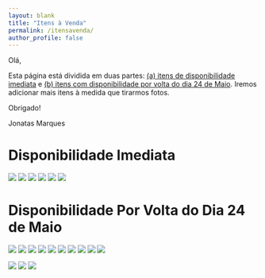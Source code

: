 ```yaml
---
layout: blank
title: "Itens à Venda"
permalink: /itensavenda/
author_profile: false
---
```


Olá,

Esta página está dividida em duas partes: [(a) itens de disponibilidade imediata](#disponibilidade-imediata) e [(b) itens com disponibilidade por volta do dia 24 de Maio](#disponibilidade-por-volta-do-dia-24-de-maio). Iremos adicionar mais itens à medida que tirarmos fotos.

Obrigado!

Jonatas Marques

# Disponibilidade Imediata

![](../images/its/003.jpeg)
![](../images/its/004.jpeg)
![](../images/its/005.jpeg)
![](../images/its/006.jpeg)
![](../images/its/007.jpeg)
![](../images/its/008.jpeg)


# Disponibilidade Por Volta do Dia 24 de Maio

![](../images/its/001.jpeg)
![](../images/its/022.jpeg)
![](../images/its/010.jpeg)
![](../images/its/011.jpeg)
![](../images/its/012.jpeg)
![](../images/its/013.jpeg)
![](../images/its/014.jpeg)
![](../images/its/015.jpeg)
![](../images/its/016.jpeg)
![](../images/its/017.jpeg)
<!-- ![](../images/its/018.jpeg) -->
![](../images/its/019.jpeg)
![](../images/its/020.jpeg)
![](../images/its/021.jpeg)

